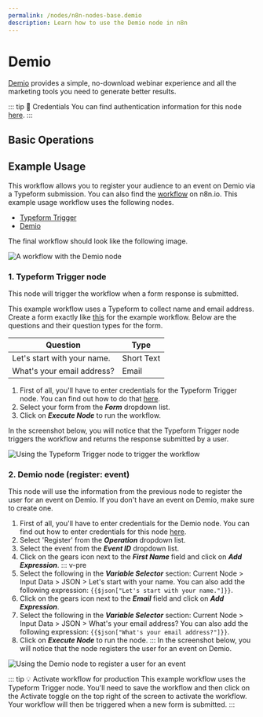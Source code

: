 ```yaml
---
permalink: /nodes/n8n-nodes-base.demio
description: Learn how to use the Demio node in n8n
---
```


# Demio

[Demio](https://demio.com) provides a simple, no-download webinar experience and all the marketing tools you need to generate better results.

::: tip 🔑 Credentials
You can find authentication information for this node [here](../../../credentials/Demio/README.md).
:::

## Basic Operations

<Resource node="n8n-nodes-base.demio" />

## Example Usage

This workflow allows you to register your audience to an event on Demio via a Typeform submission. You can also find the [workflow](https://n8n.io/workflows/947) on n8n.io. This example usage workflow uses the following nodes.
- [Typeform Trigger](../../trigger-nodes/TypeformTrigger/README.md)
- [Demio]()

The final workflow should look like the following image.

![A workflow with the Demio node](REDACTED)

### 1. Typeform Trigger node

This node will trigger the workflow when a form response is submitted.

This example workflow uses a Typeform to collect name and email address. Create a form exactly like [this](https://n8ndocsburner.typeform.com/to/dpr2kxSL) for the example workflow. Below are the questions and their question types for the form.

|Question | Type  |
|---------|-------|
|Let's start with your name. | Short Text |
|What's your email address? | Email |

1. First of all, you'll have to enter credentials for the Typeform Trigger node. You can find out how to do that [here](../../../credentials/Typeform/README.md).
2. Select your form from the ***Form*** dropdown list.
3. Click on ***Execute Node*** to run the workflow.

In the screenshot below, you will notice that the Typeform Trigger node triggers the workflow and returns the response submitted by a user.

![Using the Typeform Trigger node to trigger the workflow](REDACTED)

### 2. Demio node (register: event)

This node will use the information from the previous node to register the user for an event on Demio. If you don't have an event on Demio, make sure to create one.

1. First of all, you'll have to enter credentials for the Demio node. You can find out how to enter credentials for this node [here](../../../credentials/Demio/README.md).
2. Select 'Register' from the ***Operation*** dropdown list.
3. Select the event from the ***Event ID*** dropdown list.
4. Click on the gears icon next to the ***First Name*** field and click on ***Add Expression***.
::: v-pre
5. Select the following in the ***Variable Selector*** section: Current Node > Input Data > JSON > Let's start with your name. You can also add the following expression: `{{$json["Let's start with your name."]}}`.
6. Click on the gears icon next to the ***Email*** field and click on ***Add Expression***.
7. Select the following in the ***Variable Selector*** section: Current Node > Input Data > JSON > What's your email address? You can also add the following expression: `{{$json["What's your email address?"]}}`.
8. Click on ***Execute Node*** to run the node.
:::
In the screenshot below, you will notice that the node registers the user for an event on Demio.

![Using the Demio node to register a user for an event](REDACTED)

::: tip 💡 Activate workflow for production
This example workflow uses the Typeform Trigger node. You'll need to save the workflow and then click on the Activate toggle on the top right of the screen to activate the workflow. Your workflow will then be triggered when a new form is submitted.
:::
